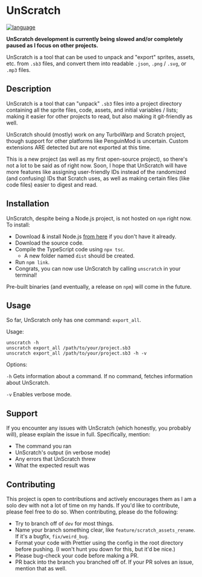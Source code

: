 # UnScratch
[![language](https://img.shields.io/badge/language-TypeScript-blue)](https://www.typescriptlang.org/)

**UnScratch development is currently being slowed and/or completely paused as I focus on other projects.**

UnScratch is a tool that can be used to unpack and "export" sprites, assets, etc. from `.sb3` files, and convert them into readable `.json`, `.png` / `.svg`, or `.mp3` files.

## Description

UnScratch is a tool that can "unpack" `.sb3` files into a project directory containing all the sprite
files, code, assets, and initial variables / lists; making it easier for other projects to read, but also
making it git-friendly as well.

UnScratch should (mostly) work on any TurboWarp and Scratch project, though support for other platforms
like PenguinMod is uncertain. 
Custom extensions ARE detected but are not exported at this time.

This is a new project (as well as my first open-source project), so there's not a lot to be said as of right now.
Soon, I hope that UnScratch will have more features like assigning user-friendly IDs instead of the
randomized (and confusing) IDs that Scratch uses, as well as making certain files (like code files)
easier to digest and read.

## Installation

UnScratch, despite being a Node.js project, is not hosted on `npm` right now. To install:
* Download & install Node.js [from here](https://nodejs.org/) if you don't have it already.
* Download the source code.
* Compile the TypeScript code using `npx tsc`.
  * A new folder named `dist` should be created.
* Run `npm link`.
* Congrats, you can now use UnScratch by calling `unscratch` in your terminal!

Pre-built binaries (and eventually, a release on `npm`) will come in the future.

## Usage

So far, UnScratch only has one command: `export_all`.

Usage:
```
unscratch -h
unscratch export_all /path/to/your/project.sb3
unscratch export_all /path/to/your/project.sb3 -h -v
```

Options:

`-h` Gets information about a command. If no command, fetches information about UnScratch.

`-v` Enables verbose mode.

## Support

If you encounter any issues with UnScratch (which honestly, you probably will), please explain
the issue in full. Specifically, mention:

* The command you ran
* UnScratch's output (in verbose mode)
* Any errors that UnScratch threw
* What the expected result was

## Contributing

This project is open to contributions and actively encourages them as I am a solo dev with not a lot
of time on my hands. If you'd like to contribute, please feel free to do so. When contributing, please do
the following:

* Try to branch off of `dev` for most things.
* Name your branch something clear, like `feature/scratch_assets_rename`. If it's a bugfix, `fix/weird_bug`.
* Format your code with Prettier using the config in the root directory before pushing. (I won't hunt you down for this, but it'd be nice.)
* Please bug-check your code before making a PR.
* PR back into the branch you branched off of. If your PR solves an issue, mention that as well.

